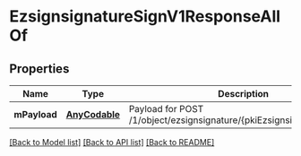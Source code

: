 # EzsignsignatureSignV1ResponseAllOf

## Properties
Name | Type | Description | Notes
------------ | ------------- | ------------- | -------------
**mPayload** | [**AnyCodable**](.md) | Payload for POST /1/object/ezsignsignature/{pkiEzsignsignatureID}/sign | 

[[Back to Model list]](../README.md#documentation-for-models) [[Back to API list]](../README.md#documentation-for-api-endpoints) [[Back to README]](../README.md)



